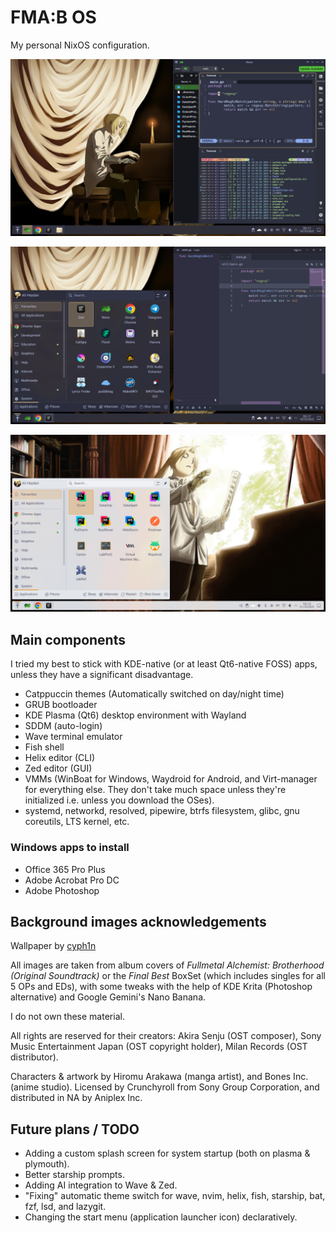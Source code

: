 # FMA:B OS

My personal NixOS configuration.

![Screenshot](./screenshots/dark-1.png "Screenshot")

![Screenshot](./screenshots/dark-2.png "Screenshot")

![Screenshot](./screenshots/light-1.png "Screenshot")

## Main components

I tried my best to stick with KDE-native (or at least Qt6-native FOSS) apps,
unless they have a significant disadvantage.

  * Catppuccin themes (Automatically switched on day/night time)
  * GRUB bootloader
  * KDE Plasma (Qt6) desktop environment with Wayland
  * SDDM (auto-login)
  * Wave terminal emulator
  * Fish shell
  * Helix editor (CLI)
  * Zed editor (GUI)
  * VMMs (WinBoat for Windows, Waydroid for Android, and Virt-manager for
  everything else. They don't take much space unless they're initialized
  i.e. unless you download the OSes).
  * systemd, networkd, resolved, pipewire, btrfs filesystem, glibc, gnu coreutils, LTS kernel, etc.

### Windows apps to install

  * Office 365 Pro Plus
  * Adobe Acrobat Pro DC
  * Adobe Photoshop

## Background images acknowledgements

Wallpaper by [cyph1n](https://www.deviantart.com/cyph1n/art/Restricted-Memories-Collaboration-494282818)

All images are taken from album covers of _Fullmetal Alchemist:
Brotherhood (Original Soundtrack)_ or the _Final Best_ BoxSet (which
includes singles for all 5 OPs and EDs), with some tweaks with the
help of KDE Krita (Photoshop alternative) and Google Gemini's Nano Banana.

I do not own these material.

All rights are reserved for their creators: Akira Senju (OST composer),
Sony Music Entertainment Japan (OST copyright holder), Milan Records
(OST distributor).

Characters & artwork by Hiromu Arakawa (manga artist), and Bones Inc.
(anime studio). Licensed by Crunchyroll from Sony Group Corporation,
and distributed in NA by Aniplex Inc.

## Future plans / TODO

  * Adding a custom splash screen for system startup (both on plasma & plymouth).
  * Better starship prompts.
  * Adding AI integration to Wave & Zed.
  * "Fixing" automatic theme switch for wave, nvim, helix, fish, starship, bat, fzf, lsd, and lazygit.
  * Changing the start menu (application launcher icon) declaratively.
